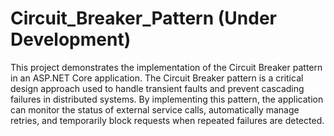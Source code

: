 # Circuit_Breaker_Pattern (Under Development)

This project demonstrates the implementation of the Circuit Breaker pattern in an ASP.NET Core application. The Circuit Breaker pattern is a critical design approach used to handle transient faults and prevent cascading failures in distributed systems. By implementing this pattern, the application can monitor the status of external service calls, automatically manage retries, and temporarily block requests when repeated failures are detected.

